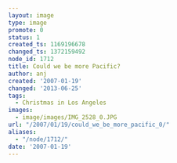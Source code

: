 ```yaml
---
layout: image
type: image
promote: 0
status: 1
created_ts: 1169196678
changed_ts: 1372159492
node_id: 1712
title: Could we be more Pacific?
author: anj
created: '2007-01-19'
changed: '2013-06-25'
tags:
  - Christmas in Los Angeles
images:
  - image/images/IMG_2528_0.JPG
url: "/2007/01/19/could_we_be_more_pacific_0/"
aliases:
  - "/node/1712/"
date: '2007-01-19'
---
```


